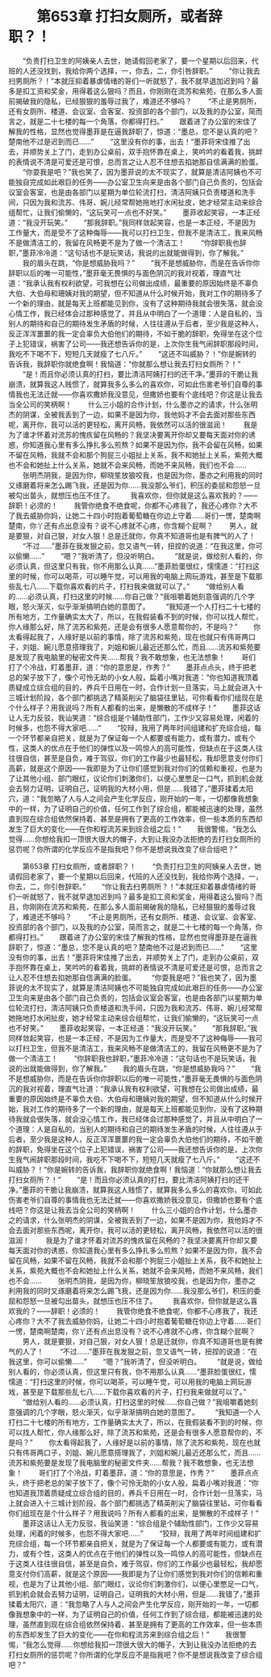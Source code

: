 # 　　第653章 打扫女厕所，或者辞职？！
　　“负责打扫卫生的阿姨亲人去世，她请假回老家了，要一个星期以后回来，代班的人还没找到，我给你两个选择，一，你去，二，你引咎辞职。”
　　“你让我去扫男厕所？！”本就压抑着暴虐情绪的哥们一听就怒了，我不就早退加迟到吗？最多是扣工资和奖金，用得着这么狠吗？而且，你刚刚在流苏和紫苑，在那么多人面前揭破我的隐私，已经狠狠的羞辱过我了，难道还不够吗？
　　“不止是男厕所，还有女厕所、楼道、会议室、会客室、投资部的各个部门，以及我的办公室，简而言之，就是二十七楼的每一个角落，你都得打扫。”
　　跟着进了办公室的宋佳了解我的性格，显然也觉得墨菲是在逼我辞职了，惊道：“墨总，您不是认真的吧？楚南他不过是迟到而已……”
　　“这里没有你的事，出去！”墨菲将宋佳推了出去，并顺势关上了门，走到办公桌前，双手抱怀靠在桌上，笑吟吟的看着我，挑衅的表情说不清是可爱还是可恨，总而言之让人忍不住想去掐她那自信满满的脸蛋。
　　“你耍我是吧？”我也笑了，因为墨菲说的太不现实了，就算是清洁阿姨也不可能独自完成如此艰巨的任务——办公室卫生向来是由各个部门自己负责的，包括会议室会客室，也是由各部门以星期为单位轮流打扫，清洁阿姨只负责楼道和洗手间，只因为我和流苏、伟哥、婉儿经常帮她拖地打水闲扯皮，她才经常主动来综合组帮忙，让我们偷懒的，“这玩笑可一点也不好笑。”
　　墨菲收起笑容，一本正经道：“我没开玩笑。”
　　“那我辞职。”我同样敛起笑容，也是一本正经，不是因为工作量大，而是受不了这种侮辱——我可以打扫卫生，但我不是清洁工，我来风畅不是做清洁工的，我留在风畅更不是为了做一个清洁工！
　　“你辞职我也辞职，”墨菲冷冷道：“这句话也不是玩笑话，我说的出就能做得到，你了解我。”
　　我的眉头在跳，“你是想威胁我吗？”
　　“我不是想威胁你，而是在告诉你你辞职以后的唯一可能性，”墨菲毫无畏惧的与面色阴沉的我对视着，理直气壮道：“我承认我有权利欲望，可我想在公司做出成绩，最重要的原因始终是不辜负大伯、大伯母和珊姨对我的期望，但不知道从什么时候开始，我对工作的期待多了一个新的理由，就是每天上班都能见到你，没有了这种期待我就会很失落，就会没心情工作，我已经体会过那种感觉了，并且从中明白了一个道理：人是自私的，当别人的期待和自己的期待发生矛盾的时候，人往往遵从于后者，至少我是这种人，反正浑浑噩噩的我一定会辜负大伯他们的期待，不如干脆的辞职，免得坐在这个位子上犯错误，祸害了公司——我还想告诉你的是，上次你生我气闹辞职那段时间，我吃不下喝不下，短短几天就瘦了七八斤。”
　　“这还不叫威胁？！”你是婉转的告诉我，我辞职你就绝食啊！我恼道：“你就那么想让我去打扫女厕所？！”
　　“是！而且你必须认真的打扫，要比清洁阿姨打扫的还干净。”墨菲的干脆让我崩溃，就算我这人贱惯了，就算我多么多么的喜欢你，可如此伤害老爷们自尊的事情我也无法迁就——你喜欢撒娇我没意见，但撒娇也要有个底线吧？你这是让我去当全公司的笑柄啊！
　　什么三小姐的合作计划，什么墨亦之的请求，什么张明杰的阴谋，全被我丢到了一边，如果不是因为你，我他妈才不会去面对那些东西呢，离开你，我可以活的更轻松，离开风畅，我依然可以活的很滋润！
　　我是为了谁才怀着对流苏的愧疚留在风畅的？我坚决要离开你却又要每天面对你的诱惑，你知道我心里有多么挣扎多么煎熬？如果不是因为你，我不会留在风畅，如果不留在风畅，我就不会和那个狗屁三小姐扯上关系，我不和她扯上关系，紫苑大概也不会和她扯上什么关系，她就不会来风畅，而她不来风畅，我们也不会……
　　张明杰阴我，是因为你，柳晓笙放狼咬我，也是因为你，墨亦之利用我的同时又琢磨着将来怎么踢飞我，还是因为你……我没那么爷们，积压的委屈和怨怒一旦被勾出苗头，就想压也压不住了。
　　我喜欢你，但你就是这么喜欢我的？——辞职！必须的！
　　我管你绝食不绝食呢，你都不心疼我了，我还心疼你？大不了我去威胁你妈，让她二十四小时抱着葡萄糖在你边上守着……哥们一愣，楚南啊楚南，你丫还有点出息没有？说不心疼就不心疼，你含糊个屁啊？
　　男人，就是要狠，对自己狠，对女人狠！总是迁就你，你真不知道哥也是有脾气的人了！
　　“不过……”墨菲在我发狠之前，忽又语气一转，扭捏的说道：“在我这里，你可以偷懒……”
　　“嗯？”我听清了，但没听明白。
　　“就是说，做给别人看的，你必须认真，但这里只有我，你不用那么认真……”墨菲脸蛋很红，懦懦道：“打扫这里的时候，你可以喝茶，可以睡午觉，可以用我的电脑上网玩游戏，甚至是下载那些乱七八……下载你喜欢看的片子，打扫我来做就可以了。”
　　“做给别人看的……必须认真，打扫这里的时候……你自己做？”我咀嚼着她刻意强调的几个字眼，怒火渐灭，似乎渐渐搞明白她的意图了。
　　“我知道一个人打扫二十七楼的所有地方，工作量确实太大了，所以，在我假装看不到的时候，你可以找人帮忙，你人缘那么好，除了流苏和紫苑，还是会有很多人愿意帮你的，不是吗？”
　　你太看得起我了，人缘好是以前的事情，除了流苏和紫苑，现在也就只有伟哥两口子，刘姐、婉儿愿意搭理我了，刘姐和婉儿最近还那么忙，而且……流苏和紫苑要是发现了我电脑里的秘密文件夹……帮我？我不敢想象，也无法想象！
　　哥们打了个冷战，盯着墨菲，道：“你的意思是，作秀？”
　　墨菲点点头，终于把老总的架子放下了，像个可怜无助的小女人般，扁着小嘴对我道：“你也知道我顶着质疑成立综合组的目的，养兵千日用在一时，合作计划一旦落实，马上就会进入十三城计划阶段，各个部门都挑选了精英削尖了脑袋往里钻，可你看看你们组现在是个什么样子？用我说吗？所有人都看的出来，是懒散的不成样子！”
　　墨菲这话让人无力反驳，我讪笑道：“综合组是个辅助性部门，工作少又容易处理，闲着的时候多，也怨不得大家吧……”
　　“狡辩，我用了两年时间组建和扩充综合组，每一个环节都亲自把关，就是为了保证每一个人都要或有能力，或有潜力，或有个性，这类人的优点在于他们的弹性以及一鸣惊人的高可能性，但缺点在于这类人往往很自信，甚至是自负，难于驾驭，你们的工作最少也最轻松，我却愿意支付你们高薪，就是这个原因——我即是为了让你们感觉到我对你们的信赖和重视，也是为了让其他小组、部门眼红，议论你们刺激你们，以便心里憋足一口气，抓到机会就会去努力证明，证明自己，证明我的大材小用，但是……我错了，”墨菲揉着太阳穴，道：“我忽略了人与人之间会产生化学反应，刚开始的一年，一切都像我想象中的一样，为了证明自己的价值，任何工作到了综合组，都能被迅速的处理，虽然直到现在综合组依然保持着、甚至是拥有了更高的工作效率，但一些本质的东西却发生了巨大的变化——在你和程流苏来到综合组之后！”
　　我很警惕，“我怎么觉得……你想给我扣一顶很大很大的帽子，大到让我没办法拒绝的去打扫女厕所的惩罚呢？你所谓的化学反应不是指我吧？你不是想说我改变了综合组吧？”

　　第653章 打扫女厕所，或者辞职？！
　　“负责打扫卫生的阿姨亲人去世，她请假回老家了，要一个星期以后回来，代班的人还没找到，我给你两个选择，一，你去，二，你引咎辞职。”
　　“你让我去扫男厕所？！”本就压抑着暴虐情绪的哥们一听就怒了，我不就早退加迟到吗？最多是扣工资和奖金，用得着这么狠吗？而且，你刚刚在流苏和紫苑，在那么多人面前揭破我的隐私，已经狠狠的羞辱过我了，难道还不够吗？
　　“不止是男厕所，还有女厕所、楼道、会议室、会客室、投资部的各个部门，以及我的办公室，简而言之，就是二十七楼的每一个角落，你都得打扫。”
　　跟着进了办公室的宋佳了解我的性格，显然也觉得墨菲是在逼我辞职了，惊道：“墨总，您不是认真的吧？楚南他不过是迟到而已……”
　　“这里没有你的事，出去！”墨菲将宋佳推了出去，并顺势关上了门，走到办公桌前，双手抱怀靠在桌上，笑吟吟的看着我，挑衅的表情说不清是可爱还是可恨，总而言之让人忍不住想去掐她那自信满满的脸蛋。
　　“你耍我是吧？”我也笑了，因为墨菲说的太不现实了，就算是清洁阿姨也不可能独自完成如此艰巨的任务——办公室卫生向来是由各个部门自己负责的，包括会议室会客室，也是由各部门以星期为单位轮流打扫，清洁阿姨只负责楼道和洗手间，只因为我和流苏、伟哥、婉儿经常帮她拖地打水闲扯皮，她才经常主动来综合组帮忙，让我们偷懒的，“这玩笑可一点也不好笑。”
　　墨菲收起笑容，一本正经道：“我没开玩笑。”
　　“那我辞职。”我同样敛起笑容，也是一本正经，不是因为工作量大，而是受不了这种侮辱——我可以打扫卫生，但我不是清洁工，我来风畅不是做清洁工的，我留在风畅更不是为了做一个清洁工！
　　“你辞职我也辞职，”墨菲冷冷道：“这句话也不是玩笑话，我说的出就能做得到，你了解我。”
　　我的眉头在跳，“你是想威胁我吗？”
　　“我不是想威胁你，而是在告诉你你辞职以后的唯一可能性，”墨菲毫无畏惧的与面色阴沉的我对视着，理直气壮道：“我承认我有权利欲望，可我想在公司做出成绩，最重要的原因始终是不辜负大伯、大伯母和珊姨对我的期望，但不知道从什么时候开始，我对工作的期待多了一个新的理由，就是每天上班都能见到你，没有了这种期待我就会很失落，就会没心情工作，我已经体会过那种感觉了，并且从中明白了一个道理：人是自私的，当别人的期待和自己的期待发生矛盾的时候，人往往遵从于后者，至少我是这种人，反正浑浑噩噩的我一定会辜负大伯他们的期待，不如干脆的辞职，免得坐在这个位子上犯错误，祸害了公司——我还想告诉你的是，上次你生我气闹辞职那段时间，我吃不下喝不下，短短几天就瘦了七八斤。”
　　“这还不叫威胁？！”你是婉转的告诉我，我辞职你就绝食啊！我恼道：“你就那么想让我去打扫女厕所？！”
　　“是！而且你必须认真的打扫，要比清洁阿姨打扫的还干净。”墨菲的干脆让我崩溃，就算我这人贱惯了，就算我多么多么的喜欢你，可如此伤害老爷们自尊的事情我也无法迁就——你喜欢撒娇我没意见，但撒娇也要有个底线吧？你这是让我去当全公司的笑柄啊！
　　什么三小姐的合作计划，什么墨亦之的请求，什么张明杰的阴谋，全被我丢到了一边，如果不是因为你，我他妈才不会去面对那些东西呢，离开你，我可以活的更轻松，离开风畅，我依然可以活的很滋润！
　　我是为了谁才怀着对流苏的愧疚留在风畅的？我坚决要离开你却又要每天面对你的诱惑，你知道我心里有多么挣扎多么煎熬？如果不是因为你，我不会留在风畅，如果不留在风畅，我就不会和那个狗屁三小姐扯上关系，我不和她扯上关系，紫苑大概也不会和她扯上什么关系，她就不会来风畅，而她不来风畅，我们也不会……
　　张明杰阴我，是因为你，柳晓笙放狼咬我，也是因为你，墨亦之利用我的同时又琢磨着将来怎么踢飞我，还是因为你……我没那么爷们，积压的委屈和怨怒一旦被勾出苗头，就想压也压不住了。
　　我喜欢你，但你就是这么喜欢我的？——辞职！必须的！
　　我管你绝食不绝食呢，你都不心疼我了，我还心疼你？大不了我去威胁你妈，让她二十四小时抱着葡萄糖在你边上守着……哥们一愣，楚南啊楚南，你丫还有点出息没有？说不心疼就不心疼，你含糊个屁啊？
　　男人，就是要狠，对自己狠，对女人狠！总是迁就你，你真不知道哥也是有脾气的人了！
　　“不过……”墨菲在我发狠之前，忽又语气一转，扭捏的说道：“在我这里，你可以偷懒……”
　　“嗯？”我听清了，但没听明白。
　　“就是说，做给别人看的，你必须认真，但这里只有我，你不用那么认真……”墨菲脸蛋很红，懦懦道：“打扫这里的时候，你可以喝茶，可以睡午觉，可以用我的电脑上网玩游戏，甚至是下载那些乱七八……下载你喜欢看的片子，打扫我来做就可以了。”
　　“做给别人看的……必须认真，打扫这里的时候……你自己做？”我咀嚼着她刻意强调的几个字眼，怒火渐灭，似乎渐渐搞明白她的意图了。
　　“我知道一个人打扫二十七楼的所有地方，工作量确实太大了，所以，在我假装看不到的时候，你可以找人帮忙，你人缘那么好，除了流苏和紫苑，还是会有很多人愿意帮你的，不是吗？”
　　你太看得起我了，人缘好是以前的事情，除了流苏和紫苑，现在也就只有伟哥两口子，刘姐、婉儿愿意搭理我了，刘姐和婉儿最近还那么忙，而且……流苏和紫苑要是发现了我电脑里的秘密文件夹……帮我？我不敢想象，也无法想象！
　　哥们打了个冷战，盯着墨菲，道：“你的意思是，作秀？”
　　墨菲点点头，终于把老总的架子放下了，像个可怜无助的小女人般，扁着小嘴对我道：“你也知道我顶着质疑成立综合组的目的，养兵千日用在一时，合作计划一旦落实，马上就会进入十三城计划阶段，各个部门都挑选了精英削尖了脑袋往里钻，可你看看你们组现在是个什么样子？用我说吗？所有人都看的出来，是懒散的不成样子！”
　　墨菲这话让人无力反驳，我讪笑道：“综合组是个辅助性部门，工作少又容易处理，闲着的时候多，也怨不得大家吧……”
　　“狡辩，我用了两年时间组建和扩充综合组，每一个环节都亲自把关，就是为了保证每一个人都要或有能力，或有潜力，或有个性，这类人的优点在于他们的弹性以及一鸣惊人的高可能性，但缺点在于这类人往往很自信，甚至是自负，难于驾驭，你们的工作最少也最轻松，我却愿意支付你们高薪，就是这个原因——我即是为了让你们感觉到我对你们的信赖和重视，也是为了让其他小组、部门眼红，议论你们刺激你们，以便心里憋足一口气，抓到机会就会去努力证明，证明自己，证明我的大材小用，但是……我错了，”墨菲揉着太阳穴，道：“我忽略了人与人之间会产生化学反应，刚开始的一年，一切都像我想象中的一样，为了证明自己的价值，任何工作到了综合组，都能被迅速的处理，虽然直到现在综合组依然保持着、甚至是拥有了更高的工作效率，但一些本质的东西却发生了巨大的变化——在你和程流苏来到综合组之后！”
　　我很警惕，“我怎么觉得……你想给我扣一顶很大很大的帽子，大到让我没办法拒绝的去打扫女厕所的惩罚呢？你所谓的化学反应不是指我吧？你不是想说我改变了综合组吧？”
